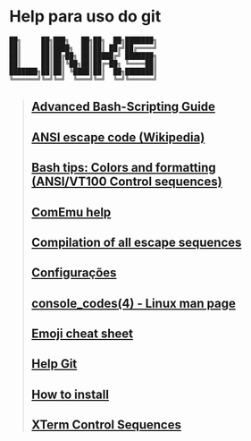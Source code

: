 # Help para uso do git

```dos
██╗     ██╗███╗   ██╗██╗  ██╗███████╗
██║     ██║████╗  ██║██║ ██╔╝██╔════╝
██║     ██║██╔██╗ ██║█████╔╝ ███████╗
██║     ██║██║╚██╗██║██╔═██╗ ╚════██║
███████╗██║██║ ╚████║██║  ██╗███████║
╚══════╝╚═╝╚═╝  ╚═══╝╚═╝  ╚═╝╚══════╝
```

>## [Advanced Bash-Scripting Guide](https://www.tldp.org/LDP/abs/html/index.html)
>
>## [ANSI escape code (Wikipedia)](https://en.wikipedia.org/wiki/ANSI_escape_code)
>
>## [Bash tips: Colors and formatting (ANSI/VT100 Control sequences)](https://misc.flogisoft.com/bash/tip_colors_and_formatting)
>
>## [ComEmu help](https://conemu.github.io/en/AnsiEscapeCodes.html)
>
>## [Compilation of all escape sequences](http://bjh21.me.uk/all-escapes/all-escapes.txt)
>
>## [Configurações](https://gist.github.com/GiovaniPM/7f5457fb99ca42b8e490e438132a7048)
> 
>## [console_codes(4) - Linux man page](https://linux.die.net/man/4/console_codes)
>
>## [Emoji cheat sheet](https://www.webfx.com/tools/emoji-cheat-sheet/)
>
>## [Help Git](./git%20help.md)
>
>## [How to install](./How%20to%20Install.md)
>
>## [XTerm Control Sequences](https://invisible-island.net/xterm/ctlseqs/ctlseqs.html)

